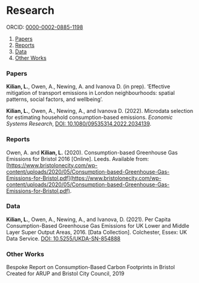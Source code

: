 # Research

ORCID: [0000-0002-0885-1198](https://orcid.org/0000-0002-0885-1198)

1. [Papers](#papers)
2. [Reports](#reports)
3. [Data](#data)
4. [Other Works](#other_works)

### <a name="papers"></a> Papers

**Kilian, L.**, Owen, A., Newing, A. and Ivanova D. (in prep). ‘Effective mitigation of transport emissions in London neighbourhoods: spatial patterns, social factors, and wellbeing’.  

**Kilian, L.**, Owen, A., Newing, A., and Ivanova D. (2022). Microdata selection for estimating household consumption-based emissions. _Economic Systems Research_, [DOI: 10.1080/09535314.2022.2034139](https://www.tandfonline.com/doi/full/10.1080/09535314.2022.2034139).

### <a name="reports"></a> Reports

Owen, A. and **Kilian, L.** (2020). Consumption-based Greenhouse Gas Emissions for Bristol 2016 [Online]. Leeds. Available from: [https://www.bristolonecity.com/wp-content/uploads/2020/05/Consumption-based-Greenhouse-Gas-Emissions-for-Bristol.pdf](https://www.bristolonecity.com/wp-content/uploads/2020/05/Consumption-based-Greenhouse-Gas-Emissions-for-Bristol.pdf).

### <a name="data"></a> Data

**Kilian, L.**, Owen, A., Newing, A., and Ivanova, D. (2021). Per Capita Consumption-Based Greenhouse Gas Emissions for UK Lower and Middle Layer Super Output Areas, 2016. [Data Collection]. Colchester, Essex: UK Data Service. [DOI: 10.5255/UKDA-SN-854888](https://reshare.ukdataservice.ac.uk/854888/)

### <a name="other_works"></a> Other Works

Bespoke Report on Consumption-Based Carbon Footprints in Bristol Created for ARUP and Bristol City Council, 2019
